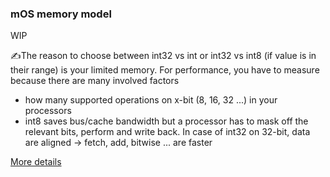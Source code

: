 ### mOS memory model

WIP

✍️The reason to choose between int32 vs int or int32 vs int8 (if value is in their range) is your limited memory. For performance, you have to measure because there are many involved factors

- how many supported operations on x-bit (8, 16, 32 ...) in your processors
- int8 saves bus/cache bandwidth but a processor has to mask off the relevant bits, perform and write back. In case of int32 on 32-bit, data are aligned -> fetch, add, bitwise ... are faster

[More details](https://www.quora.com/Which-is-faster-Int64-or-Int8)
